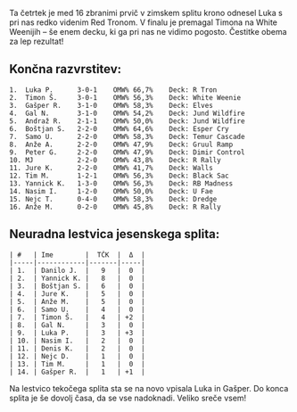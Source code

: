 Ta četrtek je med 16 zbranimi prvič v zimskem splitu krono odnesel Luka s pri nas redko videnim Red Tronom. V finalu je premagal Timona na White Weenijih – še enem decku, ki ga pri nas ne vidimo pogosto. Čestitke obema za lep rezultat!

## Končna razvrstitev:
    1.  Luka P.      3-0-1    OMW% 66,7%    Deck: R Tron
    2.  Timon Š.     3-0-1    OMW% 56,3%    Deck: White Weenie
    3.  Gašper R.    3-1-0    OMW% 58,3%    Deck: Elves
    4.  Gal N.       3-1-0    OMW% 54,2%    Deck: Jund Wildfire
    5.  Andraž R.    2-1-1    OMW% 50,0%    Deck: Jund Wildfire
    6.  Boštjan S.   2-2-0    OMW% 64,6%    Deck: Esper Cry
    7.  Samo U.      2-2-0    OMW% 58,3%    Deck: Temur Cascade
    8.  Anže A.      2-2-0    OMW% 47,9%    Deck: Gruul Ramp
    9.  Peter G.     2-2-0    OMW% 47,9%    Deck: Dimir Control
    10. MJ           2-2-0    OMW% 43,8%    Deck: R Rally
    11. Jure K.      2-2-0    OMW% 41,7%    Deck: Walls
    12. Tim M.       1-2-1    OMW% 56,3%    Deck: Black Sac
    13. Yannick K.   1-3-0    OMW% 56,3%    Deck: RB Madness
    14. Nasim I.     1-2-0    OMW% 50,0%    Deck: U Fae
    15. Nejc T.      0-4-0    OMW% 58,3%    Deck: Dredge
    16. Anže M.      0-2-0    OMW% 45,8%    Deck: R Rally

## Neuradna lestvica jesenskega splita:
    | #   | Ime        |  TČK  |  Δ  |
    |-----|------------|-------|-----|
    | 1.  | Danilo J.  |   9   |  0  |
    | 2.  | Yannick K. |   8   |  0  |
    | 3.  | Boštjan S. |   6   |  0  |
    | 4.  | Jure K.    |   5   |  0  |
    | 5.  | Anže M.    |   5   |  0  |
    | 6.  | Samo U.    |   4   |  0  |
    | 7.  | Timon Š.   |   4   | +2  |
    | 8.  | Gal N.     |   3   |  0  |
    | 9.  | Luka P.    |   3   | +3  |
    | 10. | Nasim I.   |   2   |  0  |
    | 11. | Denis K.   |   2   |  0  |
    | 12. | Nejc D.    |   1   |  0  |
    | 13. | Tim M.     |   1   |  0  |
    | 14. | Gašper R.  |   1   | +1  |

Na lestvico tekočega splita sta se na novo vpisala Luka in Gašper. Do konca splita je še dovolj časa, da se vse nadoknadi. Veliko sreče vsem!
